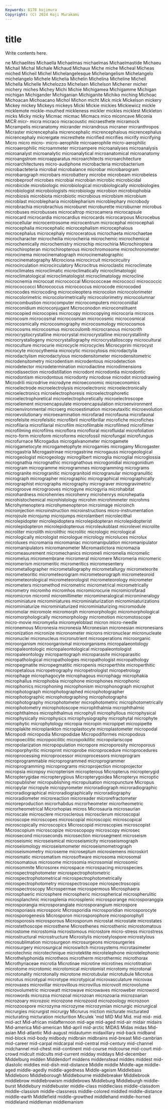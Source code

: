 ```yaml
---
Keywords: 8178 kojimura
Copyright: (C) 2024 Koji Murakami
---
```


# title

Write contents here.



ne Michaelites Michaella Michaelmas michaelmas Michaelmastide Michaeu Michail Michal Michale
Michaud Michaux Miche miche Micheal Micheas miched Micheil Michel Michelangelesque
Michelangelism Michelangelo michelangelo Michele Michelia Michelin Michelina Micheline Michell Michella
Michelle Michelozzo Michelsen Michelson Michener micher michery miches Michey Michi
Michie Michigamea Michigamme Michigan michigan Michigander Michiganian Michiganite Michiko miching
Michoac Michoacan Michoacano Michol Michon micht Mick mick Mickelson mickery
Mickey mickey Mickeys mickeys Micki Mickie mickies Mickiewicz mickle micklemote
mickle-mouthed mickleness mickler mickles micklest Mickleton micks Micky micky Micmac
micmac Micmacs mico miconcave Miconia MICR micr- micra micraco micracoustic
micraesthete micramock Micrampelis micranatomy micrander micrandrous micraner micranthropos Micraster micrencephalia
micrencephalic micrencephalous micrencephalus micrencephaly micrergate micresthete micrified micrifies micrify micrifying
Micro micro micro- micro-aerophile microaerophile micro-aerophilic microaerophilic microammeter microampere microanalyses
microanalysis microanalyst microanalytic microanalytical microanatomical microanatomy microangstrom microapparatus microarchitects microarchitecture
microarchitectures micro-audiphone microbacteria microbacterium microbacteteria microbal microbalance microbar microbarogram microbarograph
microbars microbattery microbe microbeam microbeless microbeproof microbes microbial microbian microbic
microbicidal microbicide microbiologic microbiological microbiologically microbiologies microbiologist microbiologists microbiology microbion
microbiophobia microbiosis microbiota microbiotic microbious microbism microbium microblast microblepharia microblepharism
microblephary microbody microbrachia microbrachius microburet microburette microburner microbus microbuses microbusses
microcaltrop microcamera microcapsule microcard microcardia microcardius microcards microcarpous Microcebus microcellular
microcentrosome microcentrum microcephal microcephali microcephalia microcephalic microcephalism microcephalous microcephalus microcephaly
microceratous microchaeta microchaetae microcharacter microcheilia microcheiria microchemic microchemical microchemically microchemistry
microchip microchiria Microchiroptera microchiropteran microchiropterous microchromosome microchronometer microcinema microcinematograph microcinematographic
microcinematography Microciona microcircuit microcircuitry microcirculation microcirculatory Microcitrus microclastic microclimate microclimates
microclimatic microclimatically microclimatologic microclimatological microclimatologist microclimatology microcline microcnemia microcoat micrococcal
Micrococceae micrococci micrococcic micrococcocci Micrococcus micrococcus microcode microcoded microcodes microcoding
microcoleoptera microcolon microcolorimeter microcolorimetric microcolorimetrically microcolorimetry microcolumnar microcombustion microcomputer microcomputers
microconidial microconidium microconjugant Microconodon microconstituent microcopied microcopies microcopy microcopying microcoria
microcos microcosm microcosmal microcosmian microcosmic microcosmical microcosmically microcosmography microcosmology microcosmos
microcosms microcosmus microcoulomb microcranous microcrith microcryptocrystalline microcrystal microcrystalline microcrystallinity microcrystallogeny
microcrystallography microcrystalloscopy microcultural microculture microcurie microcycle microcycles Microcyprini microcyst microcyte
microcythemia microcytic microcytosis microdactylia microdactylism microdactylous microdensitometer microdensitometric microdensitometry microdentism
microdentous microdetection microdetector microdetermination microdiactine microdimensions microdissection microdistillation microdont microdontia
microdontic microdontism microdontous microdonty microdose microdot microdrawing Microdrili microdrive microdyne
microeconomic microeconomics microelectrode microelectrolysis microelectronic microelectronically microelectronics microelectrophoresis microelectrophoretic microelectrophoretical
microelectrophoretically microelectroscope microelement microencapsulate microencapsulation microenvironment microenvironmental microerg microestimation microeutaxitic
microevolution microevolutionary microexamination microfarad microfauna microfaunal microfelsite microfelsitic microfibril microfibrillar
microfiche microfiches microfilaria microfilarial microfilm microfilmable microfilmed microfilmer microfilming microfilms
microflora microfloral microfluidal microfoliation micro-form microform microforms microfossil microfungal microfungus
microfurnace Microgadus microgalvanometer microgamete microgametocyte microgametophyte microgamies microgamy Microgaster microgastria
Microgastrinae microgastrine microgauss microgeological microgeologist microgeology microgilbert microglia microglial microglossia
micrognathia micrognathic micrognathous microgonidial microgonidium microgram microgramme microgrammes microgramming micrograms
microgranite microgranitic microgranitoid microgranular microgranulitic micrograph micrographer micrographic micrographical micrographically
micrographist micrographs micrography micrograver microgravimetric microgroove microgrooves microgyne microgyria microhabitat
microhardness microhenries microhenry microhenrys microhepatia microhistochemical microhistology microhm microhmmeter microhms
Microhymenoptera microhymenopteron microimage microinch microinjection microinstruction microinstructions micro-instrumentation microjoule microjump
microjumps microlambert microlecithal microlepidopter microlepidoptera microlepidopteran microlepidopterist microlepidopteron microlepidopterous microleukoblast
microlevel microlite microliter microlith microlithic microlitic micrologic micrological micrologically micrologist
micrologue micrology microluces microlux microluxes micromania micromaniac micromanipulation micromanipulator micromanipulators
micromanometer Micromastictora micromazia micromeasurement micromechanics micromeli micromelia micromelic micromelus micromembrane
micromeral micromere Micromeria micromeric micromerism micromeritic micromeritics micromesentery micrometallographer micrometallography
micrometallurgy micrometeorite micrometeoritic micrometeorogram micrometeorograph micrometeoroid micrometeorological micrometeorologist micrometeorology micrometer
micrometers micromethod micrometric micrometrical micrometrically micrometry micromho micromhos micromicrocurie micromicrofarad
micromicron micromil micromillimeter micromineralogical micromineralogy microminiature microminiatures microminiaturization microminiaturizations microminiaturize
microminiaturized microminiaturizing micromodule micromolar micromole micromorph micromorphologic micromorphological micromorphologically micromorphology
micromotion micromotoscope micro-movie micromyelia micromyeloblast micron micro-needle micronemous Micronesia micronesia
Micronesian micronesian micronesians micronization micronize micronometer microns micronuclear micronucleate micronuclei
micronucleus micronutrient microoperations microorganic microorganism microorganismal microorganisms micropalaeontology micropaleontologic micropaleontological
micropaleontologist micropaleontology micropantograph microparasite microparasitic micropathological micropathologies micropathologist micropathology micropegmatite
micropegmatitic micropenis microperthite microperthitic micropetalous micropetrography micropetrologist micropetrology microphage microphagocyte
microphagous microphagy microphakia microphallus microphobia microphone microphones microphonic microphonics microphoning
microphonism microphonograph microphot microphotograph microphotographed microphotographer microphotographic microphotographing microphotographs microphotography
microphotometer microphotometric microphotometrically microphotometry microphotoscope microphthalmia microphthalmic microphthalmos microphthalmus microphyll
microphyllous microphysical microphysically microphysics microphysiography microphytal microphyte microphytic microphytology micropia
micropin micropipet micropipette microplakite microplankton microplastocyte microplastometer micropodal Micropodi micropodia
Micropodidae Micropodiformes micropodous micropoecilitic micropoicilitic micropoikilitic micropolariscope micropolarization micropopulation micropore
microporosity microporous microporphyritic microprint microprobe microprocedure microprocedures microprocessing microprocessor microprocessors
microprogram microprogrammable microprogrammed microprogrammer microprogramming microprograms microprojection microprojector micropsia micropsy
micropterism micropterous Micropterus micropterygid Micropterygidae micropterygious Micropterygoidea Micropteryx microptic micropublisher
micropublishing micropulsation micropuncture Micropus micropylar micropyle micropyrometer microradiograph microradiographic microradiographical
microradiographically microradiography microradiometer microreaction microreader microrefractometer microreproduction microrhabdus microrheometer microrheometric
microrheometrical Microrhopias micros Microsauria microsaurian microscale microsclere microsclerous microsclerum microscopal
microscope microscopes microscopial microscopic microscopical microscopically microscopics Microscopid microscopies microscopist
Microscopium microscopize microscopopy microscopy microsec microsecond microseconds microsection microsegment microseism
microseismic microseismical microseismicity microseismograph microseismology microseismometer microseismometrograph microseismometry microseme microseptum
microsiemens microskirt microsmatic microsmatism microsoftware microsoma microsomal microsomatous microsome microsomia
microsomial microsomic microsommite Microsorex microspace microspacing microspecies microspectrophotometer microspectrophotometric microspectrophotometrical
microspectrophotometrically microspectrophotometry microspectroscope microspectroscopic microspectroscopy Microspermae microspermous Microsphaera microsphaeric microsphere
microspheric microspherical microspherulitic microsplanchnic microsplenia microsplenic microsporange microsporanggia microsporangia microsporangiate
microsporangium microspore microsporiasis microsporic Microsporidia microsporidian microsporocyte microsporogenesis Microsporon microsporophore
microsporophyll microsporosis microsporous Microsporum microstat microstate microstates microstethoscope microsthene Microsthenes
microsthenic microstomatous microstome microstomia microstomous microstore micro-stress microstress microstructural microstructure
Microstylis microstylospore microstylous microsublimation microsurgeon microsurgeons microsurgeries microsurgery microsurgical microswitch
microsystems microtasimeter microtechnic microtechnique microtektite microtelephone microtelephonic Microthelyphonida microtheos microtherm
microthermic microthorax Microthyriaceae microtia Microtinae microtine microtines microtitration microtome microtomic
microtomical microtomist microtomy microtonal microtonality microtonally microtone microtubular microtubule Microtus
microtus microtypal microtype microtypical microvasculature microvax microvaxes microvillar microvillous microvillus
microvolt microvolume microvolumetric microwatt microwave microwaves microweber microword microwords microzoa
microzoal microzoan microzoaria microzoarian microzoary microzoic microzone microzooid microzoology microzoon
microzoospore microzyma microzyme microzymian micrurgic micrurgical micrurgies micrurgist micrurgy Micrurus
miction micturate micturated micturating micturation micturition Miculek 'mid MID Mid
Mid. mid mid- mid. mid-act Mid-african midafternoon mid-age mid-aged mid-air
midair midairs Mid-america Mid-american Mid-april mid-arctic MIDAS Midas midas Mid-asian
Mid-atlantic Mid-august midautumn midaxillary mid-back midband mid-block mid-body midbody midbrain
midbrains mid-breast Mid-cambrian mid-career mid-carpal midcarpal mid-central mid-century mid-channel midchannel
mid-chest mid-continent mid-course midcourse mid-court mid-crowd midcult midcults mid-current midday
middays Mid-december Middelburg midden Middendorf middens middenstead middes middest mid-diastolic
middies mid-dish mid-distance Middle middle Middle-age middle-aged middle-agedly middle-agedness Middle-ageism
Middlebass Middleboro Middleborough Middlebourne middlebreaker Middlebrook middlebrow middlebrowism middlebrows Middleburg
Middleburgh middle-burst Middlebury middlebuster middle-class middleclass middle-classdom middle-classism middle-classness middle-colored
middled middle-distance middle-earth Middlefield middle-growthed middlehand middle-horned middleland middleman middlemanism
